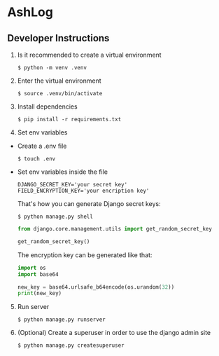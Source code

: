 # AshLog

## Developer Instructions

1. Is it recommended to create a virtual environment

    ```
    $ python -m venv .venv
    ```

2. Enter the virtual environment

    ```
    $ source .venv/bin/activate
    ```

3. Install dependencies

    ```
    $ pip install -r requirements.txt
    ```

4. Set env variables

- Create a .env file

  ```
  $ touch .env
  ```

- Set env variables inside the file

  ```
  DJANGO_SECRET_KEY='your secret key'
  FIELD_ENCRYPTION_KEY='your encription key'
  ```

  That's how you can generate Django secret keys:

  ```
  $ python manage.py shell
  ```

  ```python
  from django.core.management.utils import get_random_secret_key

  get_random_secret_key()
  ```

  The encryption key can be generated like that:

  ```python
  import os
  import base64

  new_key = base64.urlsafe_b64encode(os.urandom(32))
  print(new_key)
  ```

5. Run server

    ```
    $ python manage.py runserver
    ```

6. (Optional) Create a superuser in order to use the django admin site

    ```
    $ python manage.py createsuperuser
    ```